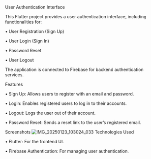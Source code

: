 User Authentication Interface

This Flutter project provides a user authentication interface, including functionalities for:

 • User Registration (Sign Up)
 
 • User Login (Sign In)
 
 • Password Reset
 
 • User Logout

The application is connected to Firebase for backend authentication services.

Features

 • Sign Up: Allows users to register with an email and password.
 
 • Login: Enables registered users to log in to their accounts.
 
 • Logout: Logs the user out of their account.
 
 • Password Reset: Sends a reset link to the user’s registered email.

 Screenshots
 ![IMG_20250123_103024_033](https://github.com/user-attachments/assets/cd46e11a-deb9-43d7-bed4-f55f8af006c3)
Technologies Used

 • Flutter: For the frontend UI.
 
 • Firebase Authentication: For managing user authentication.
